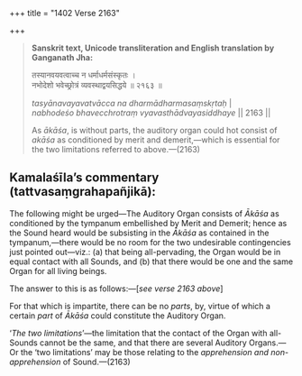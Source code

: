 +++
title = "1402 Verse 2163"

+++
> **Sanskrit text, Unicode transliteration and English translation by Ganganath Jha:** 
>
> तस्यानवयवत्वाच्च न धर्माधर्मसंस्कृतः ।  
> नभोदेशो भवेच्छ्रोत्रं व्यवस्थाद्वयसिद्धये ॥ २१६३ ॥ 
>
> *tasyānavayavatvācca na dharmādharmasaṃskṛtaḥ* \|  
> *nabhodeśo bhavecchrotraṃ vyavasthādvayasiddhaye* \|\| 2163 \|\| 
>
> As *ākāśa*, is without parts, the auditory organ could hot consist of *akāśa* as conditioned by merit and demerit,—which is essential for the two limitations referred to above.—(2163)



## Kamalaśīla’s commentary (tattvasaṃgrahapañjikā):

The following might be urged—The Auditory Organ consists of *Ākāśa* as conditioned by the tympanum embellished by Merit and Demerit; hence as the Sound heard would be subsisting in the *Ākāśa* as contained in the tympanum,—there would be no room for the two undesirable contingencies just pointed out—viz.: (a) that being all-pervading, the Organ would be in equal contact with all Sounds, and (b) that there would be one and the same Organ for all living beings.

The answer to this is as follows:—[*see verse 2163 above*]

For that which is impartite, there can be no *parts*, by, virtue of which a certain *part* of *Ākāśa* could constitute the Auditory Organ.

‘*The two limitations*’—the limitation that the contact of the Organ with all-Sounds cannot be the same, and that there are several Auditory Organs.—Or the ‘two limitations’ may be those relating to the *apprehension and non*-*apprehension* of Sound.—(2163)


